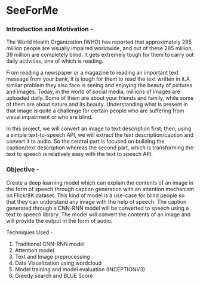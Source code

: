 # SeeForMe

### **Introduction and Motivation -**

The World Health Organization (WHO) has reported that approximately 285 million people are visually impaired worldwide, and out of these 285 million, 39 million are completely blind. It gets extremely tough for them to carry out daily activities, one of which is reading.

From reading a newspaper or a magazine to reading an important text message from your bank, it is tough for them to read the text written in it.A similar problem they also face is seeing and enjoying the beauty of pictures and images. Today, in the world of social media, millions of images are uploaded daily. Some of them are about your friends and family, while some of them are about nature and its beauty. Understanding what is present in that image is quite a challenge for certain people who are suffering from visual impairment or who are blind.

In this project, we will convert an image to text description first; then, using a simple text-to-speech API, we will extract the text description/caption and convert it to audio. So the central part is focused on building the caption/text description whereas the second part, which is transforming the text to speech is relatively easy with the text to speech API.

### **Objective -**

Create a deep learning model which can explain the contents of an image in the form of speech through caption generation with an attention mechanism on Flickr8K dataset.
This kind of model is a use-case for blind people so that they can understand any image with the help of speech. The caption generated through a CNN-RNN model will be converted to speech using a text to speech library. The model will convert the contents of an image and will provide the output in the form of audio.

Techniques Used -
1. Traditional CNN-RNN model
2. Attention model
3. Text and Image preprocessing
4. Data Visualization using wordcloud
5. Model training and model evaluation (INCEPTIONV3)
6. Greedy search and BLUE Score

